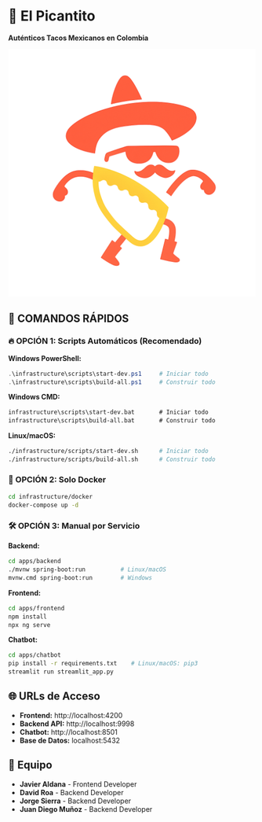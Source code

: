 # 🌮 El Picantito
**Auténticos Tacos Mexicanos en Colombia**

![El Picantito Logo](shared/assets/images/LogoMinimalist.png)

## 🚀 COMANDOS RÁPIDOS

### 🔥 OPCIÓN 1: Scripts Automáticos (Recomendado)

**Windows PowerShell:**
```powershell
.\infrastructure\scripts\start-dev.ps1     # Iniciar todo
.\infrastructure\scripts\build-all.ps1     # Construir todo
```

**Windows CMD:**
```cmd
infrastructure\scripts\start-dev.bat       # Iniciar todo
infrastructure\scripts\build-all.bat       # Construir todo
```

**Linux/macOS:**
```bash
./infrastructure/scripts/start-dev.sh      # Iniciar todo
./infrastructure/scripts/build-all.sh      # Construir todo
```

### 🐳 OPCIÓN 2: Solo Docker
```bash
cd infrastructure/docker
docker-compose up -d
```

### 🛠️ OPCIÓN 3: Manual por Servicio

**Backend:**
```bash
cd apps/backend
./mvnw spring-boot:run          # Linux/macOS
mvnw.cmd spring-boot:run        # Windows
```

**Frontend:**
```bash
cd apps/frontend
npm install
npx ng serve
```

**Chatbot:**
```bash
cd apps/chatbot
pip install -r requirements.txt    # Linux/macOS: pip3
streamlit run streamlit_app.py
```

## 🌐 URLs de Acceso
- **Frontend:** http://localhost:4200
- **Backend API:** http://localhost:9998  
- **Chatbot:** http://localhost:8501
- **Base de Datos:** localhost:5432

## 👥 Equipo
- **Javier Aldana** - Frontend Developer
- **David Roa** - Backend Developer 
- **Jorge Sierra** - Backend Developer 
- **Juan Diego Muñoz** - Backend Developer